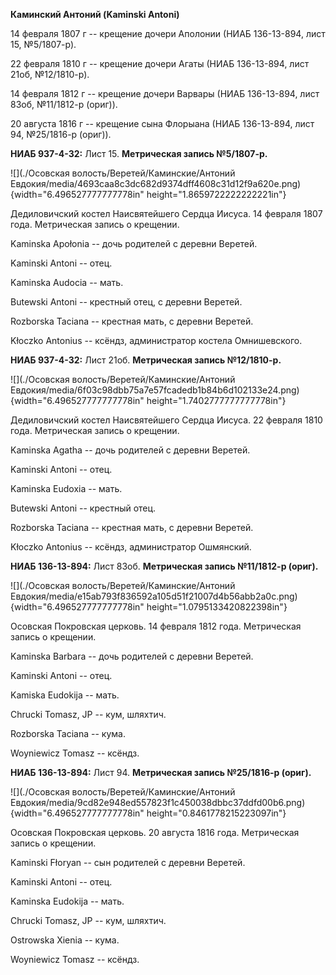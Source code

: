 **Каминский Антоний (Kaminski Antoni)**

14 февраля 1807 г -- крещение дочери Аполонии (НИАБ 136-13-894, лист 15,
№5/1807-р).

22 февраля 1810 г -- крещение дочери Агаты (НИАБ 136-13-894, лист 21об,
№12/1810-р).

14 февраля 1812 г -- крещение дочери Варвары (НИАБ 136-13-894, лист
83об, №11/1812-р (ориг)).

20 августа 1816 г -- крещение сына Флорыана (НИАБ 136-13-894, лист 94,
№25/1816-р (ориг)).

**НИАБ 937-4-32:** Лист 15. **Метрическая запись №5/1807-р.**

![](./Осовская волость/Веретей/Каминские/Антоний Евдокия/media/4693caa8c3dc682d9374dff4608c31d12f9a620e.png){width="6.496527777777778in"
height="1.8659722222222221in"}

Дедиловичский костел Наисвятейшего Сердца Иисуса. 14 февраля 1807 года.
Метрическая запись о крещении.

Kaminska Apołonia -- дочь родителей с деревни Веретей.

Kaminski Antoni -- отец.

Kaminska Audocia -- мать.

Butewski Antoni -- крестный отец, с деревни Веретей.

Rozborska Taciana -- крестная мать, с деревни Веретей.

Kłoczko Antonius -- ксёндз, администратор костела Омнишевского.

**НИАБ 937-4-32:** Лист 21об. **Метрическая запись №12/1810-р.**

![](./Осовская волость/Веретей/Каминские/Антоний Евдокия/media/6f03c98dbb75a7e57fcadedb1b84b6d102133e24.png){width="6.496527777777778in"
height="1.7402777777777778in"}

Дедиловичский костел Наисвятейшего Сердца Иисуса. 22 февраля 1810 года.
Метрическая запись о крещении.

Kaminska Agatha -- дочь родителей с деревни Веретей.

Kaminski Antoni -- отец.

Kaminska Eudoxia -- мать.

Butewski Antoni -- крестный отец.

Rozborska Taciana -- крестная мать, с деревни Веретей.

Kłoczko Antonius -- ксёндз, администратор Ошмянский.

**НИАБ 136-13-894:** Лист 83об. **Метрическая запись №11/1812-р
(ориг).**

![](./Осовская волость/Веретей/Каминские/Антоний Евдокия/media/e15ab793f836592a105d51f21007d4b56abb2a0c.png){width="6.496527777777778in"
height="1.0795133420822398in"}

Осовская Покровская церковь. 14 февраля 1812 года. Метрическая запись о
крещении.

Kaminska Barbara -- дочь родителей с деревни Веретей.

Kaminski Antoni -- отец.

Kamiska Eudokija -- мать.

Chrucki Tomasz, JP -- кум, шляхтич.

Rozborska Taciana -- кума.

Woyniewicz Tomasz -- ксёндз.

**НИАБ 136-13-894:** Лист 94. **Метрическая запись №25/1816-р (ориг).**

![](./Осовская волость/Веретей/Каминские/Антоний Евдокия/media/9cd82e948ed557823f1c450038dbbc37ddfd00b6.png){width="6.496527777777778in"
height="0.8461778215223097in"}

Осовская Покровская церковь. 20 августа 1816 года. Метрическая запись о
крещении.

Kaminski Fłoryan -- сын родителей с деревни Веретей.

Kaminski Antoni -- отец.

Kaminska Eudokija -- мать.

Chrucki Tomasz, JP -- кум, шляхтич.

Ostrowska Xienia -- кума.

Woyniewicz Tomasz -- ксёндз.
